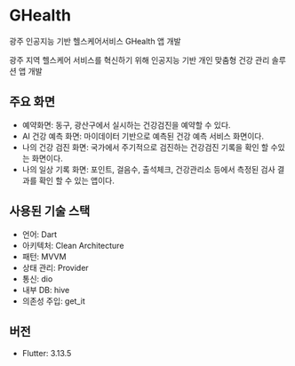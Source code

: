 # GHealth 

광주 인공지능 기반 헬스케어서비스 GHealth 앱 개발

광주 지역 헬스케어 서비스를 혁신하기 위해 인공지능 기반 개인 맞춤형 건강 관리 솔루션 앱  개발

## 주요 화면
- 예약화면: 동구, 광산구에서 실시하는 건강검진을 예약할 수 있다.
- AI 건강 예측 화면: 마이데이터 기반으로 예측된 건강 예측 서비스 화면이다.
- 나의 건강 검진 화면: 국가에서 주기적으로 검진하는 건강검진 기록을 확인 할 수있는 화면이다. 
- 나의 일상 기록 화면: 포인트, 걸음수, 출석체크, 건강관리소 등에서 측정된 검사 결과를 확인 할 수 있는 앱이다.

## 사용된 기술 스택
- 언어: Dart
- 아키텍처: Clean Architecture
- 패턴: MVVM
- 상태 관리: Provider
- 통신: dio
- 내부 DB: hive
- 의존성 주입: get_it

## 버전
- Flutter: 3.13.5


